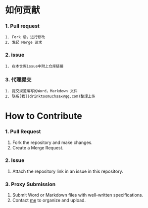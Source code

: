 # 如何贡献

### 1. Pull request
    1. Fork 后，进行修改
    2. 发起 Merge 请求
### 2. issue
    1. 在本仓库issue中附上仓库链接
### 3. 代理提交
    1. 提交规范编写的Word，Markdown 文件
    2. 联系[我](drinktoomuchsax@qq.com)整理上传

# How to Contribute

### 1. Pull Request
   1. Fork the repository and make changes.
   2. Create a Merge Request.

### 2. Issue
   1. Attach the repository link in an issue in this repository.

### 3. Proxy Submission
   1. Submit Word or Markdown files with well-written specifications.
   2. Contact [me](mailto:drinktoomuchsax@qq.com) to organize and upload.
